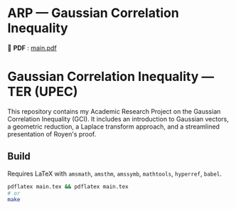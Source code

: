 # ARP — Gaussian Correlation Inequality

📄 **PDF** : [main.pdf](./main.pdf)



# Gaussian Correlation Inequality — TER (UPEC)

This repository contains my Academic Research Project on the Gaussian Correlation Inequality (GCI).
It includes an introduction to Gaussian vectors, a geometric reduction, a Laplace transform approach,
and a streamlined presentation of Royen's proof.

## Build
Requires LaTeX with `amsmath`, `amsthm`, `amssymb`, `mathtools`, `hyperref`, `babel`.

```bash
pdflatex main.tex && pdflatex main.tex
# or
make
